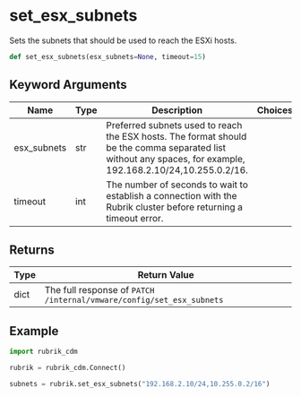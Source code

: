 # set_esx_subnets

Sets the subnets that should be used to reach the ESXi hosts.
```py
def set_esx_subnets(esx_subnets=None, timeout=15)
```

## Keyword Arguments
| Name        | Type | Description                                                                 | Choices | Default |
|-------------|------|-----------------------------------------------------------------------------|---------|---------|
| esx_subnets | str  | Preferred subnets used to reach the ESX hosts. The format should be the comma separated list without any spaces, for example, 192.168.2.10/24,10.255.0.2/16.  |         |         |
| timeout     | int  | The number of seconds to wait to establish a connection with the Rubrik cluster before returning a timeout error.  |         |    15     |

## Returns
| Type | Return Value                                                                                  |
|------|-----------------------------------------------------------------------------------------------|
| dict | The full response of `PATCH /internal/vmware/config/set_esx_subnets`                          |
## Example
```py
import rubrik_cdm

rubrik = rubrik_cdm.Connect()

subnets = rubrik.set_esx_subnets("192.168.2.10/24,10.255.0.2/16")
```